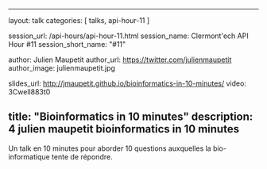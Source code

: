 ---
layout: talk
categories: [ talks, api-hour-11 ]

session_url: /api-hours/api-hour-11.html
session_name: Clermont'ech API Hour &#35;11
session_short_name: "&#35;11"

author: Julien Maupetit
author_url: https://twitter.com/julienmaupetit
author_image: julienmaupetit.jpg

slides_url: http://jmaupetit.github.io/bioinformatics-in-10-minutes/
video: 3Cwell883t0

title: "Bioinformatics in 10 minutes"
description: 4 julien maupetit bioinformatics in 10 minutes
------

Un talk en 10 minutes pour aborder 10 questions auxquelles la bio-informatique
tente de répondre.
